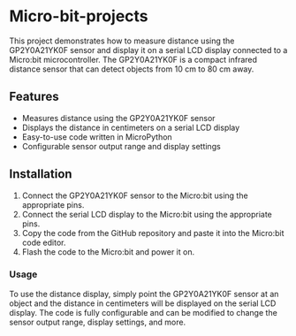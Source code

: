 # Micro-bit-projects
This project demonstrates how to measure distance using the GP2Y0A21YK0F sensor and display it on a serial LCD display connected to a Micro:bit microcontroller. The GP2Y0A21YK0F is a compact infrared distance sensor that can detect objects from 10 cm to 80 cm away.

## Features
- Measures distance using the GP2Y0A21YK0F sensor
- Displays the distance in centimeters on a serial LCD display
- Easy-to-use code written in MicroPython
- Configurable sensor output range and display settings

## Installation

1. Connect the GP2Y0A21YK0F sensor to the Micro:bit using the appropriate pins.
1. Connect the serial LCD display to the Micro:bit using the appropriate pins.
1. Copy the code from the GitHub repository and paste it into the Micro:bit code editor.
1. Flash the code to the Micro:bit and power it on.

### Usage

To use the distance display, simply point the GP2Y0A21YK0F sensor at an object and the distance in centimeters will be displayed on the serial LCD display. The code is fully configurable and can be modified to change the sensor output range, display settings, and more.
